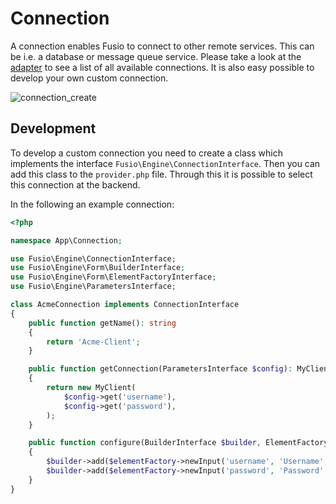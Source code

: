 
# Connection

A connection enables Fusio to connect to other remote services. This can be i.e. a database or message queue service.
Please take a look at the [adapter](https://www.fusio-project.org/adapter) to see a list of all available connections.
It is also easy possible to develop your own custom connection.

![connection_create](/img/backend/api/connection_create.png)

## Development

To develop a custom connection you need to create a class which implements the interface
`Fusio\Engine\ConnectionInterface`. Then you can add this class to the `provider.php` file. Through this it is possible
to select this connection at the backend.

In the following an example connection:

```php
<?php

namespace App\Connection;

use Fusio\Engine\ConnectionInterface;
use Fusio\Engine\Form\BuilderInterface;
use Fusio\Engine\Form\ElementFactoryInterface;
use Fusio\Engine\ParametersInterface;

class AcmeConnection implements ConnectionInterface
{
    public function getName(): string
    {
        return 'Acme-Client';
    }

    public function getConnection(ParametersInterface $config): MyClient
    {
        return new MyClient(
            $config->get('username'),
            $config->get('password'),
        );
    }

    public function configure(BuilderInterface $builder, ElementFactoryInterface $elementFactory): void
    {
        $builder->add($elementFactory->newInput('username', 'Username', 'text', 'The name of the service user'));
        $builder->add($elementFactory->newInput('password', 'Password', 'password', 'The password of the service user'));
    }
}
```
